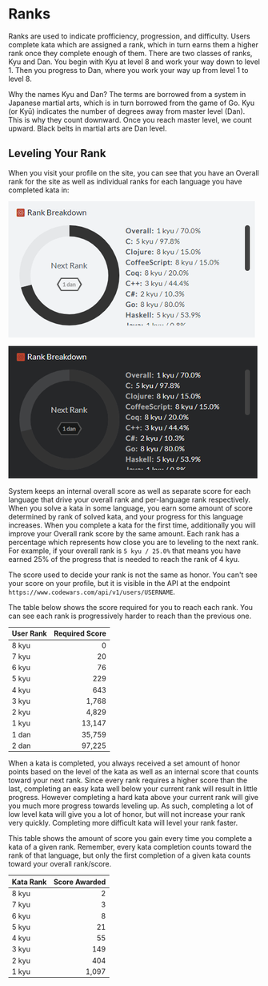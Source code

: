 # Ranks

Ranks are used to indicate profficiency, progression, and difficulty. Users complete kata which are assigned a rank, which in turn earns them a higher rank once they complete enough of them. There are two classes of ranks, Kyu and Dan. You begin with Kyu at level 8 and work your way down to level 1. Then you progress to Dan, where you work your way up from level 1 to level 8.

Why the names Kyu and Dan? The terms are borrowed from a system in Japanese martial arts, which is in turn borrowed from the game of Go. Kyu (or Kyū) indicates the number of degrees away from master level (Dan). This is why they count downward. Once you reach master level, we count upward. Black belts in martial arts are Dan level.

## Leveling Your Rank

When you visit your profile on the site, you can see that you have an Overall rank for the site as well as individual ranks for each language you have completed kata in:

<div class="block dark:hidden">

![rank progress](./img/rank-breakdown_light.png)

</div>
<div class="hidden dark:block">

![rank progress](./img/rank-breakdown_dark.png)

</div>

System keeps an internal overall score as well as separate score for each language that drive your overall rank and per-language rank respectively.
When you solve a kata in some language, you earn some amount of score determined by rank of solved kata, and your progress for this language increases. When you complete a kata for the first time, additionally you will improve your Overall rank score by the same amount. Each rank has a percentage which represents how close you are to leveling to the next rank. For example, if your overall rank is `5 kyu / 25.0%` that means you have earned 25% of the progress that is needed to reach the rank of 4 kyu.

The score used to decide your rank is not the same as honor. You can't see your score on your profile, but it is visible in the API at the endpoint `https://www.codewars.com/api/v1/users/USERNAME`.

The table below shows the score required for you to reach each rank. You can see each rank is progressively harder to reach than the previous one.

| User Rank | Required Score |
| :-------- | -------------: |
| 8 kyu     |              0 |
| 7 kyu     |             20 |
| 6 kyu     |             76 |
| 5 kyu     |            229 |
| 4 kyu     |            643 |
| 3 kyu     |          1,768 |
| 2 kyu     |          4,829 |
| 1 kyu     |         13,147 |
| 1 dan     |         35,759 |
| 2 dan     |         97,225 |

When a kata is completed, you always received a set amount of honor points based on the level of the kata as well as an internal score that counts toward your next rank. Since every rank requires a higher score than the last, completing an easy kata well below your current rank will result in little progress. However completing a hard kata above your current rank will give you much more progress towards leveling up. As such, completing a lot of low level kata will give you a lot of honor, but will not increase your rank very quickly. Completing more difficult kata will level your rank faster.

This table shows the amount of score you gain every time you complete a kata of a given rank. Remember, every kata completion counts toward the rank of that language, but only the first completion of a given kata counts toward your overall rank/score.

| Kata Rank | Score Awarded |
| :-------- | ------------: |
| 8 kyu     |             2 |
| 7 kyu     |             3 |
| 6 kyu     |             8 |
| 5 kyu     |            21 |
| 4 kyu     |            55 |
| 3 kyu     |           149 |
| 2 kyu     |           404 |
| 1 kyu     |         1,097 |
